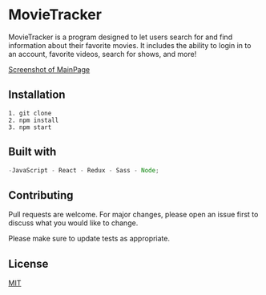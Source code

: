 # MovieTracker

MovieTracker is a program designed to let users search for and find information about their favorite movies. It includes the ability to login in to an account, favorite videos, search for shows, and more!

[Screenshot of MainPage](https://i.imgur.com/KNuRFkV.jpg)

## Installation

```
1. git clone
2. npm install
3. npm start
```

## Built with

```javascript
-JavaScript - React - Redux - Sass - Node;
```

## Contributing

Pull requests are welcome. For major changes, please open an issue first to discuss what you would like to change.

Please make sure to update tests as appropriate.

## License

[MIT](https://choosealicense.com/licenses/mit/)
